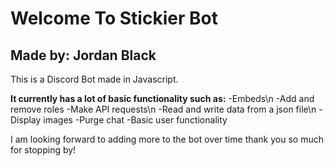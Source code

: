 # Welcome To Stickier Bot
## Made by: Jordan Black

This is a Discord Bot made in Javascript. 

**It currently has a lot of basic functionality such as:**
-Embeds\n
-Add and remove roles
-Make API requests\n
-Read and write data from a json file\n
-Display images
-Purge chat
-Basic user functionality

I am looking forward to adding more to the bot over time thank you so much for stopping by!
